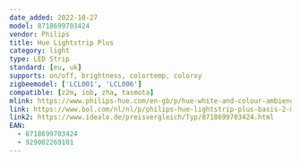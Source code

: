 ```yaml
---
date_added: 2022-10-27
model: 8718699703424
vendor: Philips
title: Hue Lightstrip Plus
category: light
type: LED Strip
standard: [eu, uk]
supports: on/off, brightness, colortemp, colorxy
zigbeemodel: ['LCL001', 'LCL006']
compatible: [z2m, iob, zha, tasmota]
mlink: https://www.philips-hue.com/en-gb/p/hue-white-and-colour-ambience-lightstrip-plus-base-2-metre/8718699703424
link: https://www.bol.com/nl/nl/p/philips-hue-lightstrip-plus-basis-2-meter-wit-en-gekleurd-licht-wit-20w-bluetooth-v4-incl-voeding/9300000004671570/
link2: https://www.idealo.de/preisvergleich/Typ/8718699703424.html
EAN:
  - 8718699703424
  - 929002269101
---
```

